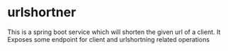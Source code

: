 # urlshortner
This is a spring boot service which will shorten the given url of a client. It Exposes some endpoint for client and urlshortning related operations
